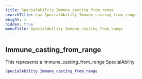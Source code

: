 ```yaml
---
title: SpecialAbility Immune_casting_from_range
searchTitle: Lua SpecialAbility Immune_casting_from_range
weight: 1
hidden: true
menuTitle: SpecialAbility Immune_casting_from_range
---
```

## Immune_casting_from_range

This represents a Immune_casting_from_range SpecialAbility
```lua
SpecialAbility.Immune_casting_from_range
```